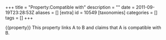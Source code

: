 +++
title = "Property:Compatible with"
description = ""
date = 2011-09-19T23:28:53Z
aliases = []
[extra]
id = 10549
[taxonomies]
categories = []
tags = []
+++

{{property}}
This property links A to B and claims that A is compatible with B.
